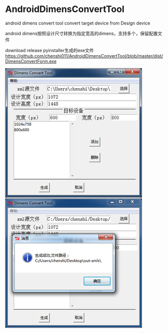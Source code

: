 # AndroidDimensConvertTool
android dimens convert tool
convert target device from Design device

android dimens按照设计尺寸转换为指定宽高的dimens，支持多个，保留配置文件

download release 
pyinstaller生成的exe文件
https://github.com/chenshi011/AndroidDimensConvertTool/blob/master/dist/DimensConvertForm.exe

![](screenshot1.png)
![](screenshot2.png)
